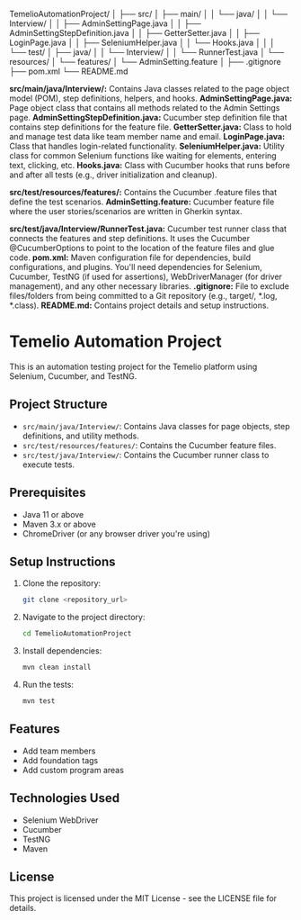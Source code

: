 TemelioAutomationProject/
│
├── src/
│   ├── main/
│   │   └── java/
│   │       └── Interview/
│   │           ├── AdminSettingPage.java
│   │           ├── AdminSettingStepDefinition.java
│   │           ├── GetterSetter.java
│   │           ├── LoginPage.java
│   │           ├── SeleniumHelper.java
│   │           └── Hooks.java
│   │
│   └── test/
│       ├── java/
│       │   └── Interview/
│       │       └── RunnerTest.java
│       └── resources/
│           └── features/
│               └── AdminSetting.feature
│
├── .gitignore
├── pom.xml
└── README.md

**src/main/java/Interview/:**
Contains Java classes related to the page object model (POM), step definitions, helpers, and hooks.
**AdminSettingPage.java:** Page object class that contains all methods related to the Admin Settings page.
**AdminSettingStepDefinition.java:** Cucumber step definition file that contains step definitions for the feature file.
**GetterSetter.java:** Class to hold and manage test data like team member name and email.
**LoginPage.java:** Class that handles login-related functionality.
**SeleniumHelper.java:** Utility class for common Selenium functions like waiting for elements, entering text, clicking, etc.
**Hooks.java:** Class with Cucumber hooks that runs before and after all tests (e.g., driver initialization and cleanup).

**src/test/resources/features/:**
Contains the Cucumber .feature files that define the test scenarios.
**AdminSetting.feature:** Cucumber feature file where the user stories/scenarios are written in Gherkin syntax.

**src/test/java/Interview/RunnerTest.java:**
Cucumber test runner class that connects the features and step definitions. It uses the Cucumber @CucumberOptions to point to the location of the feature files and glue code.
**pom.xml:**
Maven configuration file for dependencies, build configurations, and plugins.
You'll need dependencies for Selenium, Cucumber, TestNG (if used for assertions), WebDriverManager (for driver management), and any other necessary libraries.
**.gitignore:**
File to exclude files/folders from being committed to a Git repository (e.g., target/, *.log, *.class).
**README.md:**
Contains project details and setup instructions.

# Temelio Automation Project

This is an automation testing project for the Temelio platform using Selenium, Cucumber, and TestNG.

## Project Structure
- `src/main/java/Interview/`: Contains Java classes for page objects, step definitions, and utility methods.
- `src/test/resources/features/`: Contains the Cucumber feature files.
- `src/test/java/Interview/`: Contains the Cucumber runner class to execute tests.

## Prerequisites
- Java 11 or above
- Maven 3.x or above
- ChromeDriver (or any browser driver you're using)

## Setup Instructions

1. Clone the repository:
    ```bash
    git clone <repository_url>
    ```

2. Navigate to the project directory:
    ```bash
    cd TemelioAutomationProject
    ```

3. Install dependencies:
    ```bash
    mvn clean install
    ```

4. Run the tests:
    ```bash
    mvn test
    ```

## Features
- Add team members
- Add foundation tags
- Add custom program areas

## Technologies Used
- Selenium WebDriver
- Cucumber
- TestNG
- Maven

## License
This project is licensed under the MIT License - see the LICENSE file for details.

